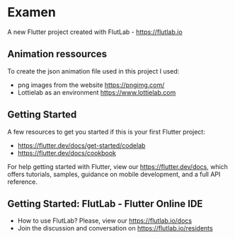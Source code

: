 # Examen

A new Flutter project created with FlutLab - https://flutlab.io

## Animation ressources 
To create the json animation file used in this project I used:
- png images from the website https://pngimg.com/
- Lottielab as an environment https://www.lottielab.com
  
## Getting Started

A few resources to get you started if this is your first Flutter project:

- https://flutter.dev/docs/get-started/codelab
- https://flutter.dev/docs/cookbook

For help getting started with Flutter, view our
https://flutter.dev/docs, which offers tutorials,
samples, guidance on mobile development, and a full API reference.

## Getting Started: FlutLab - Flutter Online IDE

- How to use FlutLab? Please, view our https://flutlab.io/docs
- Join the discussion and conversation on https://flutlab.io/residents
